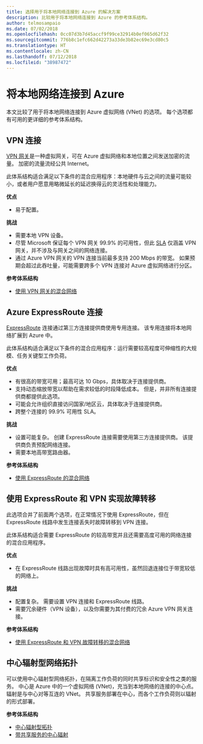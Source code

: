 ```yaml
---
title: 选择用于将本地网络连接到 Azure 的解决方案
description: 比较用于将本地网络连接到 Azure 的参考体系结构。
author: telmosampaio
ms.date: 07/02/2018
ms.openlocfilehash: 0cc07d3b7d45accf9f99ce32914b0ef065d62f32
ms.sourcegitcommit: 776b8c1efc662d42273a33de3b82ec69e3cd80c5
ms.translationtype: HT
ms.contentlocale: zh-CN
ms.lasthandoff: 07/12/2018
ms.locfileid: "38987472"
---
```

# <a name="connect-an-on-premises-network-to-azure"></a>将本地网络连接到 Azure

本文比较了用于将本地网络连接到 Azure 虚拟网络 (VNet) 的选项。 每个选项都有可用的更详细的参考体系结构。

## <a name="vpn-connection"></a>VPN 连接

[VPN 网关](/azure/vpn-gateway/vpn-gateway-about-vpngateways)是一种虚拟网关，可在 Azure 虚拟网络和本地位置之间发送加密的流量。 加密的流量流经公共 Internet。

此体系结构适合满足以下条件的混合应用程序：本地硬件与云之间的流量可能较小，或者用户愿意用略微延长的延迟换得云的灵活性和处理能力。

**优点**

- 易于配置。

**挑战**

- 需要本地 VPN 设备。
- 尽管 Microsoft 保证每个 VPN 网关 99.9% 的可用性，但此 [SLA](https://azure.microsoft.com/support/legal/sla/vpn-gateway/) 仅涵盖 VPN 网关，并不涉及与网关之间的网络连接。
- 通过 Azure VPN 网关的 VPN 连接当前最多支持 200 Mbps 的带宽。 如果预期会超过此吞吐量，可能需要跨多个 VPN 连接对 Azure 虚拟网络进行分区。

**参考体系结构**

- [使用 VPN 网关的混合网络](./vpn.md)

## <a name="azure-expressroute-connection"></a>Azure ExpressRoute 连接

[ExpressRoute](/azure/expressroute/) 连接通过第三方连接提供商使用专用连接。 该专用连接将本地网络扩展到 Azure 中。 

此体系结构适合满足以下条件的混合应用程序：运行需要较高程度可伸缩性的大规模、任务关键型工作负荷。 

**优点**

- 有很高的带宽可用；最高可达 10 Gbps，具体取决于连接提供商。
- 支持动态缩放带宽以帮助在需求较低的时段降低成本。 但是，并非所有连接提供商都提供此选项。
- 可能会允许组织直接访问国家/地区云，具体取决于连接提供商。
- 跨整个连接的 99.9% 可用性 SLA。

**挑战**

- 设置可能复杂。 创建 ExpressRoute 连接需要使用第三方连接提供商。 该提供商负责预配网络连接。
- 需要本地高带宽路由器。

**参考体系结构**

- [使用 ExpressRoute 的混合网络](./expressroute.md)

## <a name="expressroute-with-vpn-failover"></a>使用 ExpressRoute 和 VPN 实现故障转移

此选项合并了前面两个选项，在正常情况下使用 ExpressRoute，但在 ExpressRoute 线路中发生连接丢失时故障转移到 VPN 连接。

此体系结构适合需要 ExpressRoute 的较高带宽并且还需要高度可用的网络连接的混合应用程序。 

**优点**

- 在 ExpressRoute 线路出现故障时具有高可用性，虽然回退连接位于带宽较低的网络上。

**挑战**

- 配置复杂。 需要设置 VPN 连接和 ExpressRoute 线路。
- 需要冗余硬件（VPN 设备），以及你需要为其付费的冗余 Azure VPN 网关连接。

**参考体系结构**

- [使用 ExpressRoute 和 VPN 故障转移的混合网络](./expressroute-vpn-failover.md)


## <a name="hub-spoke-network-topology"></a>中心辐射型网络拓扑

可以使用中心辐射型网络拓扑，在隔离工作负荷的同时共享标识和安全性之类的服务。 中心是 Azure 中的一个虚拟网络 (VNet)，充当到本地网络的连接的中心点。 辐射是与中心对等互连的 VNet。 共享服务部署在中心，而各个工作负荷则以辐射的形式部署。


**参考体系结构**

- [中心辐射型拓扑](./hub-spoke.md)
- [带共享服务的中心辐射](./shared-services.md)
